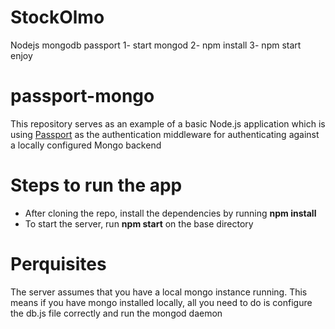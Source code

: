 # StockOlmo
Nodejs mongodb passport
1- start mongod
2- npm install
3- npm start
enjoy

passport-mongo
==============

This repository serves as an example of a basic Node.js application which is using [Passport](http://passportjs.org/) as the authentication middleware for authenticating against a locally configured Mongo backend

Steps to run the app
=====================
* After cloning the repo, install the dependencies by running **npm install**
* To start the server, run **npm start** on the base directory

Perquisites
============
The server assumes that you have a local mongo instance running. This means if you have mongo installed locally, all you need to do is configure the db.js file correctly and run the mongod daemon
